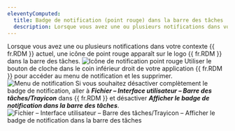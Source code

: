 ```yaml
---
eleventyComputed:
  title: Badge de notification (point rouge) dans la barre des tâches
  description: Lorsque vous avez une ou plusieurs notifications dans votre contexte {{ fr.RDM }} actuel, une icône de point rouge apparaît sur le logo {{ fr.RDM }} dans la barre des tâches.
---
```

Lorsque vous avez une ou plusieurs notifications dans votre contexte {{ fr.RDM }} actuel, une icône de point rouge apparaît sur le logo {{ fr.RDM }} dans la barre des tâches.
![Icône de notification point rouge](https://cdnweb.devolutions.net/docs/RDMW2032_2024_1.png)
Utiliser le bouton de cloche dans le coin inférieur droit de votre application {{ fr.RDM }} pour accéder au menu de notification et les supprimer.
![Menu de notification](https://cdnweb.devolutions.net/docs/RDMW2033_2024_1.png)
Si vous souhaitez désactiver complètement le badge de notification, aller à ***Fichier – Interface utilisateur – Barre des tâches/Trayicon*** dans {{ fr.RDM }} et désactiver ***Afficher le badge de notification dans la barre des tâches***.
![Fichier – Interface utilisateur – Barre des tâches/Trayicon – Afficher le badge de notification dans la barre des tâches](https://cdnweb.devolutions.net/docs/RDMW2034_2024_1.png)
